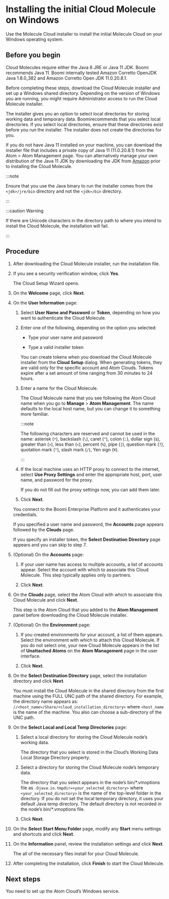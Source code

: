 # Installing the initial Cloud Molecule on Windows 

<head>
  <meta name="guidename" content="Integration"/>
  <meta name="context" content="GUID-448cc859-8080-4eef-83df-8f8f89621ea0"/>
</head>


Use the Molecule Cloud installer to install the initial Molecule Cloud on your Windows operating system.

## Before you begin

Cloud Molecules require either the Java 8 JRE or Java 11 JDK. Boomi recommends Java 11. Boomi internally tested Amazon Corretto OpenJDK Java 1.8.0_382 and Amazon Corretto Open JDK 11.0.20.8.1.

Before completing these steps, download the Cloud Molecule installer and set up a Windows shared directory. Depending on the version of Windows you are running, you might require Administrator access to run the Cloud Molecule installer.

The installer gives you an option to select local directories for storing working data and temporary data. Boomirecommends that you select local directories. If you select local directories, ensure that these directories exist before you run the installer. The installer does not create the directories for you.

If you do not have Java 11 installed on your machine, you can download the installer file that includes a private copy of Java 11 (11.0.20.8.1) from the Atom > Atom Management page. You can alternatively manage your own distribution of the Java 11 JDK by downloading the JDK from [Amazon](https://docs.aws.amazon.com/corretto/latest/corretto-11-ug/downloads-list.html) prior to installing the Cloud Molecule.

:::note

Ensure that you use the Java binary to run the installer comes from the `<jdk>/jre/bin` directory and not the `<jdk>/bin` directory.

:::

:::caution Warning

If there are Unicode characters in the directory path to where you intend to install the Cloud Molecule, the installation will fail.

:::

## Procedure

1. After downloading the Cloud Molecule installer, run the installation file.

2. If you see a security verification window, click **Yes**.

    The Cloud Setup Wizard opens.

3. On the **Welcome** page, click **Next**.

4. On the **User Information** page:

    1. Select **User Name and Password** or **Token**, depending on how you want to authenticate the Cloud Molecule.

    2. Enter one of the following, depending on the option you selected:

        - Type your user name and password

        - Type a valid installer token

        You can create tokens when you download the Cloud Molecule installer from the **Cloud Setup** dialog. When generating tokens, they are valid only for the specific account and Atom Clouds. Tokens expire after a set amount of time ranging from 30 minutes to 24 hours.

    3. Enter a name for the Cloud Molecule.

        The Cloud Molecule name that you see following the Atom Cloud name when you go to **Manage** > **Atom Management**. The name defaults to the local host name, but you can change it to something more familiar.

        :::note

        The following characters are reserved and cannot be used in the name: asterisk (`*`), backslash (`\`), caret (`^`), colon (`:`), dollar sign (`$`), greater than (`>`), less than (`<`), percent (`%`), pipe (`|`), question mark (`?`), quotation mark (`"`), slash mark (`/`), Yen sign (`¥`).

        :::

    4. If the local machine uses an HTTP proxy to connect to the internet, select **Use Proxy Settings** and enter the appropriate host, port, user name, and password for the proxy.

        If you do not fill out the proxy settings now, you can add them later.

    5. Click **Next**.

    You connect to the Boomi Enterprise Platform and it authenticates your credentials.

    If you specified a user name and password, the **Accounts** page appears followed by the **Clouds** page.

    If you specify an installer token, the **Select Destination Directory** page appears and you can skip to step 7.

5. (Optional) On the **Accounts** page:

    1. If your user name has access to multiple accounts, a list of accounts appear. Select the account with which to associate this Cloud Molecule. This step typically applies only to partners.

    2. Click **Next**.

6. On the **Clouds** page, select the Atom Cloud with which to associate this Cloud Molecule and click **Next**.

    This step is the Atom Cloud that you added to the **Atom Management** panel before downloading the Cloud Molecule installer.

7. (Optional) On the **Environment** page:

    1. If you created environments for your account, a list of them appears. Select the environment with which to attach this Cloud Molecule. If you do not select one, your new Cloud Molecule appears in the list of **Unattached Atoms** on the **Atom Management** page in the user interface.

    2. Click **Next**.

8. On the **Select Destination Directory** page, select the installation directory and click **Next**.

    You must install the Cloud Molecule in the shared directory from the first machine using the FULL UNC path of the shared directory. For example, the directory name appears as: `//<host_name>/Share/<cloud_installation_directory>` where `<host_name` is the name of the machine. You also can choose a sub-directory of the UNC path.

9. On the **Select Local and Local Temp Directories** page:

    1. Select a local directory for storing the Cloud Molecule node’s working data.

        The directory that you select is stored in the Cloud’s Working Data Local Storage Directory property.

    2. Select a directory for storing the Cloud Molecule node’s temporary data.

        The directory that you select appears in the node’s bin/\*.vmoptions file as `-Djava.io.tmpdir=<your_selected_directory>` where `<your_selected_directory>` is the name of the top-level folder in the directory. If you do not set the local temporary directory, it uses your default Java temp directory. The default directory is not recorded in the node’s bin/\*.vmoptions file.

    3. Click **Next**.

10. On the **Select Start Menu Folder** page, modify any **Start** menu settings and shortcuts and click **Next**.

11. On the **Information** panel, review the installation settings and click **Next**.

    The all of the necessary files install for your Cloud Molecule.

12. After completing the installation, click **Finish** to start the Cloud Molecule.

## Next steps

You need to set up the Atom Cloud’s Windows service.